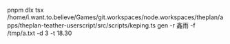 pnpm dlx tsx /home/i.want.to.believe/Games/git.workspaces/node.workspaces/theplan/apps/theplan-teather-userscript/src/scripts/keping.ts gen -r 鑫雨 -f /tmp/a.txt -d 3 -t 18.30
